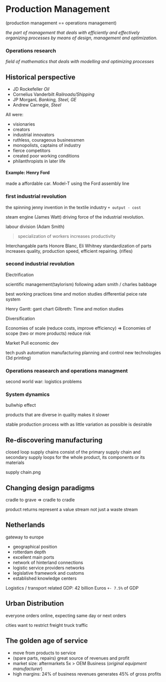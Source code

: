 # Production Management

(production management == operations management)

*the part of management that deals with efficiently and effectively organizing processes by means of design, management and optimization.*

### Operations research

*field of mathematics that deals with modelling and optimizing processes*

## Historical perspective

+ JD Rockefeller *Oil*
+ Cornelius Vanderbilt *Railroads/Shipping*
+ JP MorganL *Banking, Steel, GE*
+ Andrew Carnegie, *Steel*

All were:
- visionaries
- creators
- industrial innovators
- ruthless, courageous businessmen
- monopolists, captains of industry
- fierce competitors
- created poor working conditions
- philanthropists in later life

#### Example: Henry Ford

made a affordable car.
Model-T using the Ford assembly line

### first industrial revolution
the spinning jenny invention
in the textile industry
`+ output - cost`

steam engine (James Watt) driving force of the industrial revolution.

labour division (Adam Smith)
> specialization of workers increases productivity

Interchangable parts Honore Blanc, Eli Whitney
standardization of parts increases quality, production speed, efficient repairing. (rifles)

### second industrial revolution

Electrification

scientific management(taylorism) following adam smith / charles babbage

best working practices
time and motion studies
differential peice rate system

Henry Gantt: gant chart
Gilbreth: Time and motion studies

Diversification

Economies of scale (reduce costs, improve efficiency) => Economies of scope (two or more products) reduce risk

Market Pull
economic dev

tech push
automation
manufacturing planning and control
new technologies (3d printing)

### Operations reasearch and operations managment

second world war: logistics problems

### System dynamics

bullwhip effect

products that are diverse in quality makes it slower

stable production process with as little variation as possible is desirable

## Re-discovering manufacturing

closed loop supply chains consist of the primary supply chain and secondary supply loops for the whole product, its components or its materials

supply chain.png

## Changing design paradigms

cradle to grave => cradle to cradle

product returns represent a value stream not just a waste stream

## Netherlands

gateway to europe

+ geographical position
+ rotterdam depth
+ excellent main ports
+ network of hinterland connections
+ logistic service providers networks
+ legislative framework and customs
+ established knowledge centers

Logistics / transport related GDP:
42 billion Euros `+- 7.5%` of GDP

## Urban Distribution
everyone orders online,
expecting same day or next orders

cities want to restrict freight truck traffic

## The golden age of service

+ move from products to service
+ (spare parts, repairs) great source of revenues and profit
+ market size: aftermarkets 5x > OEM Business (*original equipment manufacturer*)
+ high margins: 24% of business revenues generates 45% of gross profits

